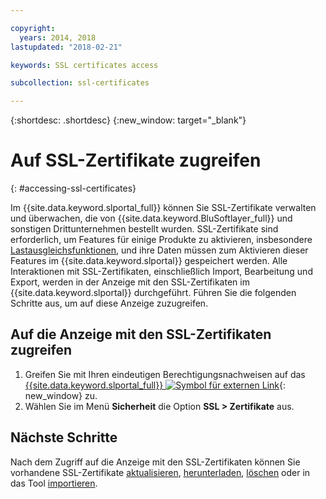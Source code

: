 ```yaml
---

copyright:
  years: 2014, 2018
lastupdated: "2018-02-21"

keywords: SSL certificates access

subcollection: ssl-certificates

---
```


{:shortdesc: .shortdesc}
{:new_window: target="_blank"}

# Auf SSL-Zertifikate zugreifen
{: #accessing-ssl-certificates}

Im {{site.data.keyword.slportal_full}} können Sie SSL-Zertifikate verwalten und überwachen, die von {{site.data.keyword.BluSoftlayer_full}} und sonstigen Drittunternehmen bestellt wurden. SSL-Zertifikate sind erforderlich, um Features für einige Produkte zu aktivieren, insbesondere [Lastausgleichsfunktionen](/docs/infrastructure/local-load-balancer?topic=local-load-balancer-getting-started-with-local-load-balancer), und ihre Daten müssen zum Aktivieren dieser Features im {{site.data.keyword.slportal}} gespeichert werden. Alle Interaktionen mit SSL-Zertifikaten, einschließlich Import, Bearbeitung und Export, werden in der Anzeige mit den SSL-Zertifikaten im {{site.data.keyword.slportal}} durchgeführt. Führen Sie die folgenden Schritte aus, um auf diese Anzeige zuzugreifen.

## Auf die Anzeige mit den SSL-Zertifikaten zugreifen

1. Greifen Sie mit Ihren eindeutigen Berechtigungsnachweisen auf das [{{site.data.keyword.slportal_full}} ![Symbol für externen Link](../../icons/launch-glyph.svg "Symbol für externen Link")](https://control.softlayer.com/){: new_window} zu.
2. Wählen Sie im Menü **Sicherheit** die Option **SSL > Zertifikate** aus.

## Nächste Schritte

Nach dem Zugriff auf die Anzeige mit den SSL-Zertifikaten können Sie vorhandene SSL-Zertifikate [aktualisieren](/docs/infrastructure/ssl-certificates?topic=ssl-certificates-viewing-and-updating-ssl-certificates), [herunterladen](/docs/infrastructure/ssl-certificates?topic=ssl-certificates-downloading-ssl-certificate-details), [löschen](/docs/infrastructure/ssl-certificates?topic=ssl-certificates-deleting-ssl-certificates) oder in das Tool [importieren](/docs/infrastructure/ssl-certificates?topic=ssl-certificates-importing-ssl-certificates).
